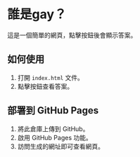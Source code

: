 # 誰是gay？

這是一個簡單的網頁，點擊按鈕後會顯示答案。

## 如何使用
1. 打開 `index.html` 文件。
2. 點擊按鈕查看答案。

## 部署到 GitHub Pages
1. 將此倉庫上傳到 GitHub。
2. 啟用 GitHub Pages 功能。
3. 訪問生成的網址即可查看網頁。
